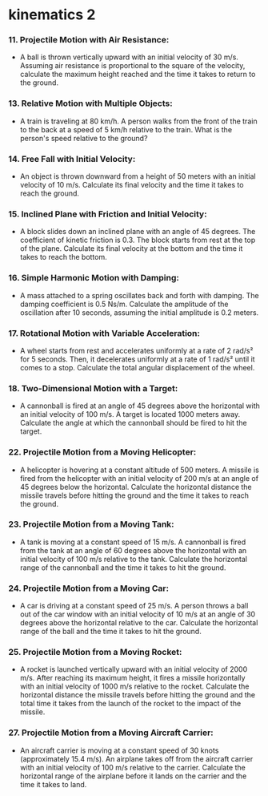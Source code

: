 # kinematics 2
### 11. Projectile Motion with Air Resistance:
- A ball is thrown vertically upward with an initial velocity of 30 m/s. Assuming air resistance is proportional to the square of the velocity, calculate the maximum height reached and the time it takes to return to the ground.
### 13. Relative Motion with Multiple Objects:
- A train is traveling at 80 km/h. A person walks from the front of the train to the back at a speed of 5 km/h relative to the train. What is the person's speed relative to the ground?
### 14. Free Fall with Initial Velocity:
- An object is thrown downward from a height of 50 meters with an initial velocity of 10 m/s. Calculate its final velocity and the time it takes to reach the ground.
### 15. Inclined Plane with Friction and Initial Velocity:
- A block slides down an inclined plane with an angle of 45 degrees. The coefficient of kinetic friction is 0.3. The block starts from rest at the top of the plane. Calculate its final velocity at the bottom and the time it takes to reach the bottom.
### 16. Simple Harmonic Motion with Damping:
- A mass attached to a spring oscillates back and forth with damping. The damping coefficient is 0.5 Ns/m. Calculate the amplitude of the oscillation after 10 seconds, assuming the initial amplitude is 0.2 meters.
### 17. Rotational Motion with Variable Acceleration:
- A wheel starts from rest and accelerates uniformly at a rate of 2 rad/s² for 5 seconds. Then, it decelerates uniformly at a rate of 1 rad/s² until it comes to a stop. Calculate the total angular displacement of the wheel.
### 18. Two-Dimensional Motion with a Target:
- A cannonball is fired at an angle of 45 degrees above the horizontal with an initial velocity of 100 m/s. A target is located 1000 meters away. Calculate the angle at which the cannonball should be fired to hit the target.
### 22. Projectile Motion from a Moving Helicopter:

- A helicopter is hovering at a constant altitude of 500 meters. A missile is fired from the helicopter with an initial velocity of 200 m/s at an angle of 45 degrees below the horizontal. Calculate the horizontal distance the missile travels before hitting the ground and the time it takes to reach the ground.

### 23. Projectile Motion from a Moving Tank:

- A tank is moving at a constant speed of 15 m/s. A cannonball is fired from the tank at an angle of 60 degrees above the horizontal with an initial velocity of 100 m/s relative to the tank. Calculate the horizontal range of the cannonball and the time it takes to hit the ground.

### 24. Projectile Motion from a Moving Car:

- A car is driving at a constant speed of 25 m/s. A person throws a ball out of the car window with an initial velocity of 10 m/s at an angle of 30 degrees above the horizontal relative to the car. Calculate the horizontal range of the ball and the time it takes to hit the ground.

### 25. Projectile Motion from a Moving Rocket:

- A rocket is launched vertically upward with an initial velocity of 2000 m/s. After reaching its maximum height, it fires a missile horizontally with an initial velocity of 1000 m/s relative to the rocket. Calculate the horizontal distance the missile travels before hitting the ground and the total time it takes from the launch of the rocket to the impact of the missile.

### 27. Projectile Motion from a Moving Aircraft Carrier:

- An aircraft carrier is moving at a constant speed of 30 knots (approximately 15.4 m/s). An airplane takes off from the aircraft carrier with an initial velocity of 100 m/s relative to the carrier. Calculate the horizontal range of the airplane before it lands on the carrier and the time it takes to land.